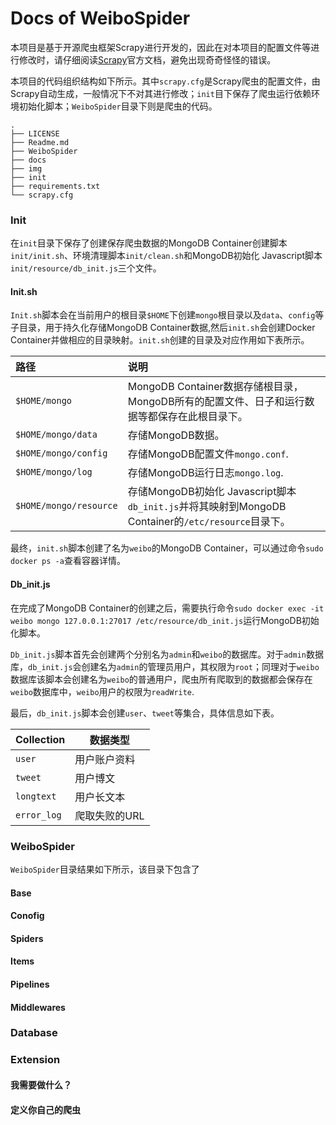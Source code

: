 # Docs of WeiboSpider

本项目是基于开源爬虫框架Scrapy进行开发的，因此在对本项目的配置文件等进行修改时，请仔细阅读[Scrapy](https://docs.scrapy.org/en/2.4/ )官方文档，避免出现奇奇怪怪的错误。

本项目的代码组织结构如下所示。其中`scrapy.cfg`是Scrapy爬虫的配置文件，由Scrapy自动生成，一般情况下不对其进行修改；`init`目下保存了爬虫运行依赖环境初始化脚本；`WeiboSpider`目录下则是爬虫的代码。

````
.
├── LICENSE
├── Readme.md
├── WeiboSpider
├── docs
├── img
├── init
├── requirements.txt
└── scrapy.cfg
````

### Init

在`init`目录下保存了创建保存爬虫数据的MongoDB Container创建脚本`init/init.sh`、环境清理脚本`init/clean.sh`和MongoDB初始化 Javascript脚本`init/resource/db_init.js`三个文件。

#### Init.sh

`Init.sh`脚本会在当前用户的根目录`$HOME`下创建`mongo`根目录以及`data`、`config`等子目录，用于持久化存储MongoDB Container数据,然后`init.sh`会创建Docker Container并做相应的目录映射。`init.sh`创建的目录及对应作用如下表所示。

| 路径                   | 说明                                                         |
| :--------------------- | :----------------------------------------------------------- |
| `$HOME/mongo`          | MongoDB Container数据存储根目录，MongoDB所有的配置文件、日子和运行数据等都保存在此根目录下。 |
| `$HOME/mongo/data`     | 存储MongoDB数据。                                            |
| `$HOME/mongo/config`   | 存储MongoDB配置文件`mongo.conf`.                             |
| `$HOME/mongo/log`      | 存储MongoDB运行日志`mongo.log`.                              |
| `$HOME/mongo/resource` | 存储MongoDB初始化 Javascript脚本`db_init.js`并将其映射到MongoDB Container的`/etc/resource`目录下。 |

最终，`init.sh`脚本创建了名为`weibo`的MongoDB Container，可以通过命令`sudo docker ps -a`查看容器详情。

#### Db_init.js

在完成了MongoDB Container的创建之后，需要执行命令`sudo docker exec -it weibo mongo 127.0.0.1:27017 /etc/resource/db_init.js`运行MongoDB初始化脚本。

`Db_init.js`脚本首先会创建两个分别名为`admin`和`weibo`的数据库。对于`admin`数据库，`db_init.js`会创建名为`admin`的管理员用户，其权限为`root`；同理对于`weibo`数据库该脚本会创建名为`weibo`的普通用户，爬虫所有爬取到的数据都会保存在`weibo`数据库中，`weibo`用户的权限为`readWrite`.

最后，`db_init.js`脚本会创建`user`、`tweet`等集合，具体信息如下表。

| Collection  | 数据类型      |
| ----------- | ------------- |
| `user`      | 用户账户资料  |
| `tweet`     | 用户博文      |
| `longtext`  | 用户长文本    |
| `error_log` | 爬取失败的URL |

### WeiboSpider

`WeiboSpider`目录结果如下所示，该目录下包含了



#### Base

#### Conofig

#### Spiders

#### Items

#### Pipelines

#### Middlewares

### Database

### Extension

#### 我需要做什么？

#### 定义你自己的爬虫
